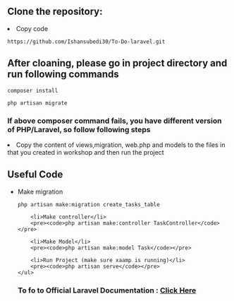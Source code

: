 <h2>Clone the repository: </h2>

<li>Copy code<br>
<pre><code>https://github.com/Ishansubedi30/To-Do-laravel.git</code></pre></li>

<h2>After cloaning, please go in project directory and run following commands</h2>
<pre><code>composer install</code></pre>
<pre><code>php artisan migrate</code></pre>

<h3>If above composer command fails, you have different version of PHP/Laravel, so follow following steps</h3>
<li>Copy the content of views,migration, web.php and models to the files in that you created in workshop and then run the project</li>


<h2>Useful Code </h2>
    <ul>
        <li>Make migration</li>
        <pre><code>php artisan make:migration create_tasks_table </code></pre>

        <li>Make controller</li>
        <pre><code>php artisan make:controller TaskController</code></pre>

        <li>Make Model</li>
        <pre><code>php artisan make:model Task</code></pre>

        <li>Run Project (make sure xaamp is running)</li>
        <pre><code>php artisan serve</code></pre>
    </ul>

<h3> To fo to Official Laravel Documentation : <a href="https://laravel.com/docs/11.x/readme">Click Here</a></h3>